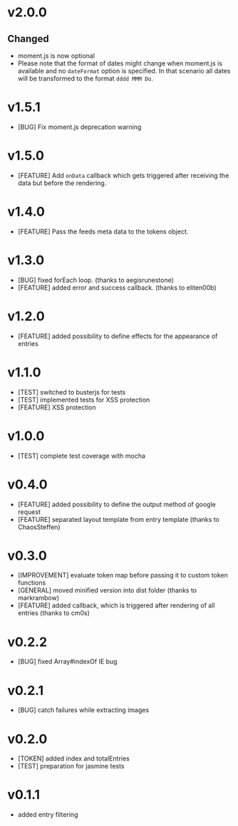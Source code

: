 # v2.0.0
## Changed
- moment.js is now optional
- Please note that the format of dates might change when moment.js is available and no `dateFormat` option is specified. In that scenario all dates will be transformed to the format `dddd MMM Do`.

# v1.5.1
- [BUG] Fix moment.js deprecation warning

# v1.5.0
- [FEATURE] Add `onData` callback which gets triggered after receiving the data but before the rendering.

# v1.4.0
- [FEATURE] Pass the feeds meta data to the tokens object.

# v1.3.0
- [BUG] fixed forEach loop. (thanks to aegisrunestone)
- [FEATURE] added error and success callback. (thanks to eliten00b)

# v1.2.0
- [FEATURE] added possibility to define effects for the appearance of entries

# v1.1.0
- [TEST] switched to busterjs for tests
- [TEST] implemented tests for XSS protection
- [FEATURE] XSS protection

# v1.0.0
- [TEST] complete test coverage with mocha

# v0.4.0
- [FEATURE] added possibility to define the output method of google request
- [FEATURE] separated layout template from entry template (thanks to ChaosSteffen)

# v0.3.0
- [IMPROVEMENT] evaluate token map before passing it to custom token functions
- [GENERAL] moved minified version into dist folder (thanks to markrambow)
- [FEATURE] added callback, which is triggered after rendering of all entries (thanks to cm0s)

# v0.2.2
- [BUG] fixed Array#indexOf IE bug

# v0.2.1
- [BUG] catch failures while extracting images

# v0.2.0
- [TOKEN] added index and totalEntries
- [TEST] preparation for jasmine tests

# v0.1.1
- added entry filtering
